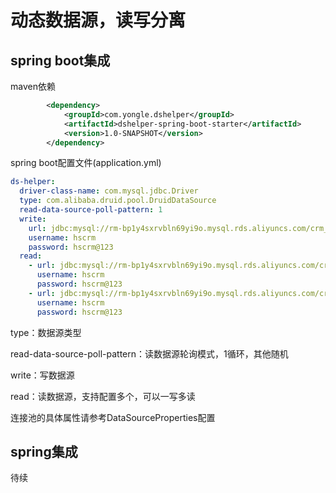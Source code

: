 # 动态数据源，读写分离
## spring boot集成
maven依赖
```xml
        <dependency>
            <groupId>com.yongle.dshelper</groupId>
            <artifactId>dshelper-spring-boot-starter</artifactId>
            <version>1.0-SNAPSHOT</version>
        </dependency>
```
spring boot配置文件(application.yml)
```yaml
ds-helper:
  driver-class-name: com.mysql.jdbc.Driver
  type: com.alibaba.druid.pool.DruidDataSource
  read-data-source-poll-pattern: 1
  write:
    url: jdbc:mysql://rm-bp1y4sxrvbln69yi9o.mysql.rds.aliyuncs.com/crm_test?useUnicode=true&characterEncoding=UTF-8&useSSL=false
    username: hscrm
    password: hscrm@123
  read:
    - url: jdbc:mysql://rm-bp1y4sxrvbln69yi9o.mysql.rds.aliyuncs.com/crm_dev?useUnicode=true&characterEncoding=UTF-8&useSSL=false
      username: hscrm
      password: hscrm@123
    - url: jdbc:mysql://rm-bp1y4sxrvbln69yi9o.mysql.rds.aliyuncs.com/crm_dev?useUnicode=true&characterEncoding=UTF-8&useSSL=false
      username: hscrm
      password: hscrm@123
```
type：数据源类型

read-data-source-poll-pattern：读数据源轮询模式，1循环，其他随机

write：写数据源

read：读数据源，支持配置多个，可以一写多读

连接池的具体属性请参考DataSourceProperties配置

## spring集成
待续